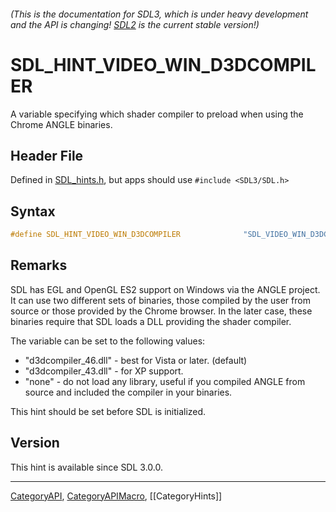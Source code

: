 ###### (This is the documentation for SDL3, which is under heavy development and the API is changing! [SDL2](https://wiki.libsdl.org/SDL2/) is the current stable version!)
# SDL_HINT_VIDEO_WIN_D3DCOMPILER

A variable specifying which shader compiler to preload when using the Chrome ANGLE binaries.

## Header File

Defined in [SDL_hints.h](https://github.com/libsdl-org/SDL/blob/main/include/SDL3/SDL_hints.h), but apps should use `#include <SDL3/SDL.h>`

## Syntax

```c
#define SDL_HINT_VIDEO_WIN_D3DCOMPILER              "SDL_VIDEO_WIN_D3DCOMPILER"
```

## Remarks

SDL has EGL and OpenGL ES2 support on Windows via the ANGLE project. It can
use two different sets of binaries, those compiled by the user from source
or those provided by the Chrome browser. In the later case, these binaries
require that SDL loads a DLL providing the shader compiler.

The variable can be set to the following values:

- "d3dcompiler_46.dll" - best for Vista or later. (default)
- "d3dcompiler_43.dll" - for XP support.
- "none" - do not load any library, useful if you compiled ANGLE from
  source and included the compiler in your binaries.

This hint should be set before SDL is initialized.

## Version

This hint is available since SDL 3.0.0.

----
[CategoryAPI](CategoryAPI), [CategoryAPIMacro](CategoryAPIMacro), [[CategoryHints]]
<!-- #See the Style Guide for instructions on editing the footer. -->


